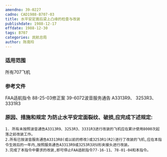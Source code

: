 ```yaml
---
amendno: 39-0227
cadno: CAD1988-B707-03
title: 水平安定面后梁上凸缘的检查与改装
publishdate: 1988-12-17
effdate: 1988-12-30
tags: B707
categories: 民航总局
author: 陈南玲
---
```


### 适用范围 
所有707飞机

<!--more-->
### 参考文件
FAA适航指令 88-25-03修正案 39-6072波音服务通告 A3313R9、 3253R3、3331R3

### 原因、措施和规定     为防止水平安定面裂纹、破损,应完成下述规定: 
    1. 所有未按照波音通告A3313R9、3253R3、3331R3进行改装的飞机应在累计使用8000次起落之前改装工作。 
    2.所有已按波音服务通告A3313R8(或以前的修改)或3253R1(R2)进行了改装的飞机,应在本指令生效后的一年内,按照服务通告A3313R9或3253R3对U形夹接头进行改装。 
    3.完成了本指令中要求的改装,即可停止FAA适航指令77-16-11、78-01-04和本指令。

